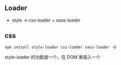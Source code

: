 ## Loader
- style -> css-loader + sass-loader

## css
```
npm install style-loader css-loader sass-loader -D
```

style-loader 的功能就一个，在 DOM 里插入一个 <style> 标签，并且将 CSS 写入这个标签内。
简单来说就是这样：
```
const style = document.createElement('style'); // 新建一个 style 标签
style.type = 'text/css';
style.appendChild(document.createTextNode(content)) // CSS 写入 style 标签
document.head.appendChild(style); // style 标签插入 head 中
```